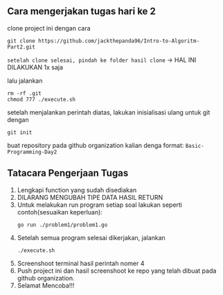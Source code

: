 ## Cara mengerjakan tugas hari ke 2

clone project ini dengan cara

```
git clone https://github.com/jackthepanda96/Intro-to-Algoritm-Part2.git
```

`setelah clone selesai, pindah ke folder hasil clone` -> HAL INI DILAKUKAN 1x saja

lalu jalankan 

```
rm -rf .git
chmod 777 ./execute.sh
```

setelah menjalankan perintah diatas, lakukan inisialisasi ulang untuk git dengan 

```
git init
```

buat repository pada github organization kalian denga format: `Basic-Programming-Day2`

## Tatacara Pengerjaan Tugas

1. Lengkapi function yang sudah disediakan
2. DILARANG MENGUBAH TIPE DATA HASIL RETURN
3. Untuk melakukan run program setiap soal lakukan seperti contoh(sesuaikan keperluan): 
    ```
    go run ./problem1/problem1.go
    ```
4. Setelah semua program selesai dikerjakan, jalankan
    ```
    ./execute.sh
    ```
5. Screenshoot terminal hasil perintah nomer 4
6. Push project ini dan hasil screenshoot ke repo yang telah dibuat pada github organization.
7. Selamat Mencoba!!!